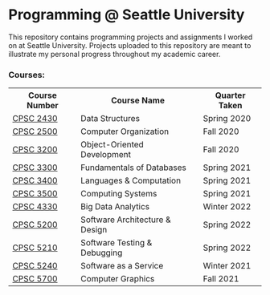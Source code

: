 # Programming @ Seattle University

This repository contains programming projects and assignments I worked on at Seattle University. Projects uploaded to this repository are meant to illustrate my personal progress throughout my academic career.

### Courses:

<table>
  <tr>
    <th>Course Number</th>
    <th>Course Name</th>
    <th>Quarter Taken</th>
<!-- <th width="35%" rowspan=15><image alt="Photo" src="./SU_Dark.jpg" /></th> -->
  </tr>
  <tr>
    <td><a href="./CPSC 2430 Data Structures">CPSC 2430</a></td>
    <td>Data Structures</td>
    <td>Spring 2020</td>
  </tr>
  <tr>
    <td><a href="./CPSC 2500 Computer Organization">CPSC 2500</a></td>
    <td>Computer Organization</td>
    <td>Fall 2020</td>
  </tr>
  <tr>
    <td><a href="./CPSC 3200 Object-Oriented Development">CPSC 3200</a></td>
    <td>Object-Oriented Development</td>
    <td>Fall 2020</td>
  </tr>
  <tr>
    <td><a href="./CPSC 3300 Fundamentals of Databases">CPSC 3300</a></td>
    <td>Fundamentals of Databases</td>
    <td>Spring 2021</td>
  </tr>
  <tr>
    <td><a href="./CPSC 3400 Languages & Computation">CPSC 3400</a></td>
    <td>Languages & Computation</td>
    <td>Spring 2021</td>
  </tr>
  <tr>
    <td><a href="./CPSC 3500 Computing Systems">CPSC 3500</a></td>
    <td>Computing Systems</td>
    <td>Spring 2021</td>
  </tr>
  <tr>
    <td><a href="./CPSC 4330 Big Data Analytics">CPSC 4330</a></td>
    <td>Big Data Analytics</td>
    <td>Winter 2022</td>
  </tr>
  <tr>
    <td><a href="./CPSC 5200 Software Architecture & Design">CPSC 5200</a></td>
    <td>Software Architecture & Design</td>
    <td>Spring 2022</td>
  </tr>
  <tr>
    <td><a href="./CPSC 5210 Software Testing & Debugging">CPSC 5210</a></td>
    <td>Software Testing & Debugging</td>
    <td>Spring 2022</td>
  </tr>
  <tr>
    <td><a href="./CPSC 5240 Software as a Service">CPSC 5240</a></td>
    <td>Software as a Service</td>
    <td>Winter 2021</td>
  </tr>
  <tr>
    <td><a href="./CPSC 5700 Computer Graphics">CPSC 5700</a></td>
    <td>Computer Graphics</td>
    <td>Fall 2021</td>
  </tr>
</table>
